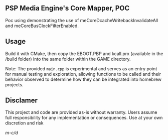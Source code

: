## PSP Media Engine's Core Mapper, POC

Poc using demonstrating the use of meCoreDcacheWritebackInvalidateAll and meCoreBusClockFilterEnabled.

## Usage
Build it with CMake, then copy the EBOOT.PBP and kcall.prx (available in the /build folder) into the same folder within the GAME directory.  

Note: The provided `main.cpp` is experimental and serves as an entry point for manual testing and exploration, allowing functions to be called and their behavior observed to determine how they can be integrated into homebrew projects.

## Disclamer
This project and code are provided as-is without warranty. Users assume full responsibility for any implementation or consequences. Use at your own discretion and risk


*m-c/d*
